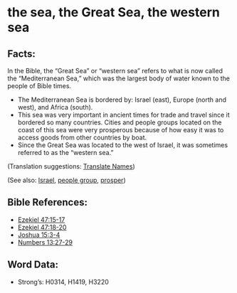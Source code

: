 # the sea, the Great Sea, the western sea

## Facts:

In the Bible, the “Great Sea” or “western sea” refers to what is now called the “Mediterranean Sea,” which was the largest body of water known to the people of Bible times.

* The Mediterranean Sea is bordered by: Israel (east), Europe (north and west), and Africa (south).
* This sea was very important in ancient times for trade and travel since it bordered so many countries. Cities and people groups located on the coast of this sea were very prosperous because of how easy it was to access goods from other countries by boat.
* Since the Great Sea was located to the west of Israel, it was sometimes referred to as the “western sea.”

(Translation suggestions: [Translate Names](rc://en/ta/man/translate/translate-names))

(See also: [Israel](../kt/israel.md), [people group](../other/peoplegroup.md), [prosper](../other/prosper.md))

## Bible References:

* [Ezekiel 47:15-17](rc://en/tn/help/ezk/47/15)
* [Ezekiel 47:18-20](rc://en/tn/help/ezk/47/18)
* [Joshua 15:3-4](rc://en/tn/help/jos/15/03)
* [Numbers 13:27-29](rc://en/tn/help/num/13/27)

## Word Data:

* Strong’s: H0314, H1419, H3220
